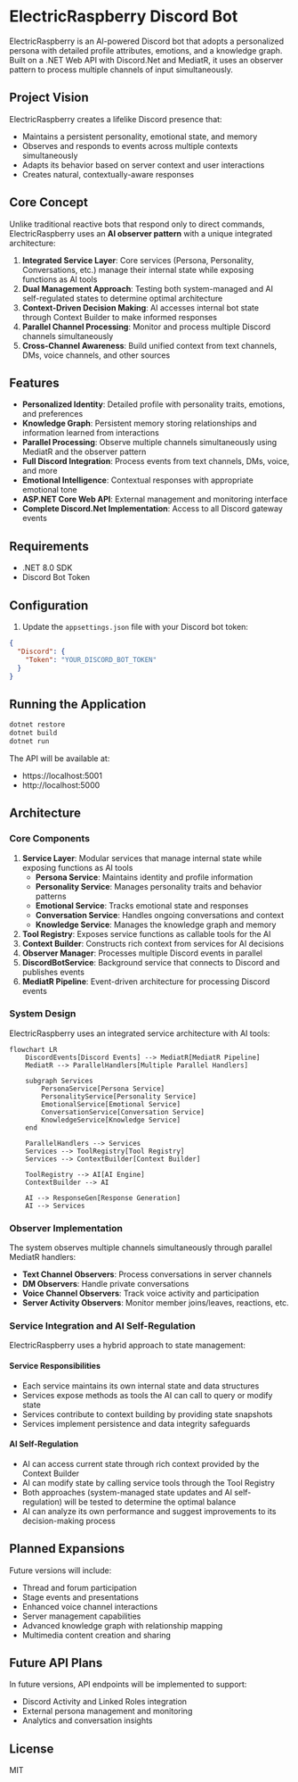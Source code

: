 # ElectricRaspberry Discord Bot

ElectricRaspberry is an AI-powered Discord bot that adopts a personalized persona with detailed profile attributes, emotions, and a knowledge graph. Built on a .NET Web API with Discord.Net and MediatR, it uses an observer pattern to process multiple channels of input simultaneously.

## Project Vision

ElectricRaspberry creates a lifelike Discord presence that:
- Maintains a persistent personality, emotional state, and memory
- Observes and responds to events across multiple contexts simultaneously
- Adapts its behavior based on server context and user interactions
- Creates natural, contextually-aware responses

## Core Concept

Unlike traditional reactive bots that respond only to direct commands, ElectricRaspberry uses an **AI observer pattern** with a unique integrated architecture:

1. **Integrated Service Layer**: Core services (Persona, Personality, Conversations, etc.) manage their internal state while exposing functions as AI tools
2. **Dual Management Approach**: Testing both system-managed and AI self-regulated states to determine optimal architecture
3. **Context-Driven Decision Making**: AI accesses internal bot state through Context Builder to make informed responses
4. **Parallel Channel Processing**: Monitor and process multiple Discord channels simultaneously
5. **Cross-Channel Awareness**: Build unified context from text channels, DMs, voice channels, and other sources

## Features

- **Personalized Identity**: Detailed profile with personality traits, emotions, and preferences
- **Knowledge Graph**: Persistent memory storing relationships and information learned from interactions
- **Parallel Processing**: Observe multiple channels simultaneously using MediatR and the observer pattern
- **Full Discord Integration**: Process events from text channels, DMs, voice, and more
- **Emotional Intelligence**: Contextual responses with appropriate emotional tone
- **ASP.NET Core Web API**: External management and monitoring interface
- **Complete Discord.Net Implementation**: Access to all Discord gateway events

## Requirements

- .NET 8.0 SDK
- Discord Bot Token

## Configuration

1. Update the `appsettings.json` file with your Discord bot token:

```json
{
  "Discord": {
    "Token": "YOUR_DISCORD_BOT_TOKEN"
  }
}
```

## Running the Application

```bash
dotnet restore
dotnet build
dotnet run
```

The API will be available at:
- https://localhost:5001
- http://localhost:5000

## Architecture

### Core Components

1. **Service Layer**: Modular services that manage internal state while exposing functions as AI tools
   - **Persona Service**: Maintains identity and profile information
   - **Personality Service**: Manages personality traits and behavior patterns
   - **Emotional Service**: Tracks emotional state and responses
   - **Conversation Service**: Handles ongoing conversations and context
   - **Knowledge Service**: Manages the knowledge graph and memory
2. **Tool Registry**: Exposes service functions as callable tools for the AI
3. **Context Builder**: Constructs rich context from services for AI decisions
4. **Observer Manager**: Processes multiple Discord events in parallel
5. **DiscordBotService**: Background service that connects to Discord and publishes events
6. **MediatR Pipeline**: Event-driven architecture for processing Discord events

### System Design

ElectricRaspberry uses an integrated service architecture with AI tools:

```mermaid
flowchart LR
    DiscordEvents[Discord Events] --> MediatR[MediatR Pipeline]
    MediatR --> ParallelHandlers[Multiple Parallel Handlers]
    
    subgraph Services
        PersonaService[Persona Service]
        PersonalityService[Personality Service]
        EmotionalService[Emotional Service]
        ConversationService[Conversation Service]
        KnowledgeService[Knowledge Service]
    end
    
    ParallelHandlers --> Services
    Services --> ToolRegistry[Tool Registry]
    Services --> ContextBuilder[Context Builder]
    
    ToolRegistry --> AI[AI Engine]
    ContextBuilder --> AI
    
    AI --> ResponseGen[Response Generation]
    AI --> Services
```

### Observer Implementation

The system observes multiple channels simultaneously through parallel MediatR handlers:

- **Text Channel Observers**: Process conversations in server channels
- **DM Observers**: Handle private conversations
- **Voice Channel Observers**: Track voice activity and participation
- **Server Activity Observers**: Monitor member joins/leaves, reactions, etc.

### Service Integration and AI Self-Regulation

ElectricRaspberry uses a hybrid approach to state management:

#### Service Responsibilities
- Each service maintains its own internal state and data structures
- Services expose methods as tools the AI can call to query or modify state
- Services contribute to context building by providing state snapshots
- Services implement persistence and data integrity safeguards

#### AI Self-Regulation
- AI can access current state through rich context provided by the Context Builder
- AI can modify state by calling service tools through the Tool Registry
- Both approaches (system-managed state updates and AI self-regulation) will be tested to determine the optimal balance
- AI can analyze its own performance and suggest improvements to its decision-making process

## Planned Expansions

Future versions will include:
- Thread and forum participation
- Stage events and presentations
- Enhanced voice channel interactions
- Server management capabilities
- Advanced knowledge graph with relationship mapping
- Multimedia content creation and sharing

## Future API Plans

In future versions, API endpoints will be implemented to support:
- Discord Activity and Linked Roles integration
- External persona management and monitoring
- Analytics and conversation insights

## License

MIT
